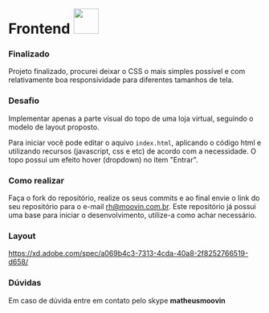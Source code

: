 # Frontend <img src="https://www.moovin.com.br/assets/images/svg/logo2.svg" width="50">

### Finalizado

Projeto finalizado, procurei deixar o CSS o mais simples possível e com relativamente boa responsividade para diferentes tamanhos de tela.

### Desafio

Implementar apenas a parte visual do topo de uma loja virtual, seguindo o modelo de layout proposto.

Para iniciar você pode editar o aquivo `index.html`, aplicando o código html e utilizando recursos (javascript, css e etc) de acordo com a necessidade. O topo possui um efeito hover (dropdown) no item "Entrar".

### Como realizar

Faça o fork do repositório, realize os seus commits e ao final envie o link do seu repositório para o e-mail rh@moovin.com.br. Este repositório já possui uma base para iniciar o desenvolvimento, utilize-a como achar necessário. 

### Layout

https://xd.adobe.com/spec/a069b4c3-7313-4cda-40a8-2f8252766519-d658/

### Dúvidas

Em caso de dúvida entre em contato pelo skype **matheusmoovin**

